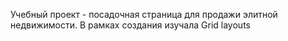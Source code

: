 Учебный проект - посадочная страница для продажи элитной недвижимости. 
В рамках создания изучала Grid layouts
